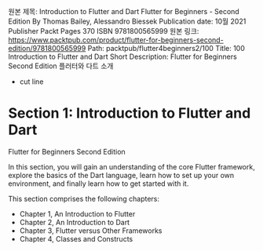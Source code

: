 원본 제목: Introduction to Flutter and Dart
Flutter for Beginners - Second Edition By Thomas Bailey, Alessandro Biessek
Publication date: 10월 2021 Publisher Packt Pages 370 ISBN 9781800565999
원본 링크: https://www.packtpub.com/product/flutter-for-beginners-second-edition/9781800565999
Path:
packtpub/flutter4beginners2/100
Title:
100 Introduction to Flutter and Dart
Short Description:
Flutter for Beginners Second Edition 플러터와 다트 소개

- cut line


# Section 1: Introduction to Flutter and Dart
Flutter for Beginners Second Edition

In this section, you will gain an understanding of the core Flutter framework, explore the basics of the Dart language, learn how to set up your own environment, and finally learn how to get started with it.

This section comprises the following chapters:

- Chapter 1, An Introduction to Flutter
- Chapter 2, An Introduction to Dart
- Chapter 3, Flutter versus Other Frameworks
- Chapter 4, Classes and Constructs

